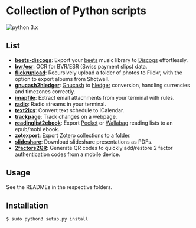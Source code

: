 # Collection of Python scripts

![python 3.x](https://img.shields.io/badge/python-3.x-green.svg)

## List
- [**beets-discogs**](/beets-discogs): Export your [beets](http://beets.io/) music library to [Discogs](https://www.discogs.com/) effortlessly.
- [**bvr/esr**](/bvresr): OCR for BVR/ESR (Swiss payment slips) data.
- [**flickrupload**](/flickrupload): Recursively upload a folder of photos to Flickr, with the option to export albums from Shotwell.
- [**gnucash2hledger**](/gnucash2hledder): [Gnucash](https://www.gnucash.org/) to [hledger](http://hledger.org/) conversion, handling currencies and timezones correctly.
- [**imapfile**](/imapfile): Extract email attachments from your terminal with rules.
- [**radio**](/radio): Radio streams in your terminal.
- [**text2ics**](/text2ics): Convert text schedule to ICalendar.
- [**trackpage**](/trackpage): Track changes on a webpage.
- [**readinglist2ebook**](/readinglist2ebook): Export [Pocket](https://getpocket.com) or [Wallabag](https://www.wallabag.org/) reading lists to an epub/mobi ebook.
- [**zotexport**](/zotexport): Export [Zotero](https://www.zotero.org/) collections to a folder.
- [**slideshare**](/slideshare):  Download slideshare presentations as PDFs.
- [**2factors2QR**](/2factors2QR): Generate QR codes to quickly add/restore 2 factor authentication codes from a mobile device.

## Usage

See the READMEs in the respective folders.

## Installation

```bash
$ sudo python3 setup.py install
```
